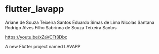 # flutter_lavapp
Ariane de Souza Teixeira Santos
Eduardo Simas de Lima
Nicolas Santana
Rodrigo Alves Filho
Sabrinna de Souza Teixeira Santos

https://youtu.be/xZaVCTt3Dbc

A new Flutter project named LAVAPP

